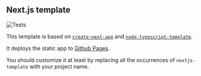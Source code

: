 ## Next.js template

![Tests](https://github.com/mkrtchian/nextjs-template/actions/workflows/tests.yml/badge.svg?branch=main)

This template is based on [`create-next-app`](https://github.com/vercel/next.js/tree/canary/packages/create-next-app) and [`node-typescript-template`](https://github.com/mkrtchian/node-typescript-template).

It deploys the static app to [Github Pages](https://mkrtchian.github.io/nextjs-template/).

You should customize it at least by replacing all the occurrences of `nextjs-template` with your project name.
